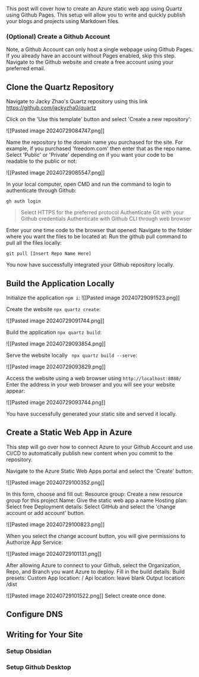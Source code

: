 This post will cover how to create an Azure static web app using Quartz using Github Pages. 
This setup will allow you to write and quickly publish your blogs and projects using Markdown files. 
### (Optional) Create a Github Account
Note, a Github Account can only host a single webpage using Github Pages. If you already have an account without Pages enabled, skip this step.
Navigate to the Github website and create a free account using your preferred email.
## Clone the Quartz Repository
Navigate to Jacky Zhao's Quartz repository using this link https://github.com/jackyzha0/quartz

Click on the 'Use this template' button and select 'Create a new repository':

![[Pasted image 20240729084747.png]]

Name the repository to the domain name you purchased for the site. For example, if you purchased 'freedom.com' then enter that as the repo name. Select 'Public' or 'Private' depending on if you want your code to be readable to the public or not:

![[Pasted image 20240729085547.png]]

In your local computer, open CMD and run the command to login to authenticate through Github:
```
gh auth login
```
> Select HTTPS for the preferred protocol
> Authenticate Git with your Github credentials
> Authenticate with Github CLI through web browser

Enter your one time code to the browser that opened:
Navigate to the folder where you want the files to be located at:
Run the github pull command to pull all the files locally:
```
git pull [Insert Repo Name Here]
```

You now have successfully integrated your Github repository locally.

## Build the Application Locally
Initialize the application 
```npm i```: 
![[Pasted image 20240729091523.png]]

Create the website ```npx quartz create```:

![[Pasted image 20240729091744.png]]

Build the application ```npx quartz build```:

![[Pasted image 20240729093854.png]]

Serve the website locally ``` npx quartz build --serve```:

![[Pasted image 20240729093829.png]]

Access the website using a web browser using ```http://localhost:8080/```
Enter the address in your web browser and you will see your website appear:

![[Pasted image 20240729093744.png]]

You have successfully generated your static site and served it locally.
## Create a Static Web App in Azure
This step will go over how to connect Azure to your Github Account and use CI/CD to automatically publish new content when you commit to the repository.

Navigate to the Azure Static Web Apps portal and select the 'Create' button:

![[Pasted image 20240729100352.png]]

In this form, choose and fill out:
Resource group: Create a new resource group for this project
Name: Give the static web app a name
Hosting plan: Select free
Deployment details: Select GitHub and select the 'change account or add account' button.

![[Pasted image 20240729100823.png]]

When you select the change account button, you will give permissions to Authorize App Service:

![[Pasted image 20240729101131.png]]

After allowing Azure to connect to your Github, select the Organization, Repo, and Branch you want Azure to deploy. 
Fill in the build details:
Build presets: Custom
App location: /
Api location: leave blank
Output location: /dist

![[Pasted image 20240729101522.png]]
Select create once done.





## Configure DNS

## Writing for Your Site
### Setup Obsidian
### Setup Github Desktop
